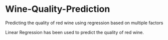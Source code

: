 # Wine-Quality-Prediction
Predicting the quality of red wine using regression based on multiple factors

Linear Regression has been used to predict the quality of red wine.
